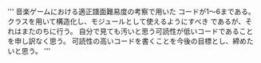 '''
音楽ゲームにおける適正譜面難易度の考察で用いた
コードが1〜6まである。
クラスを用いて構造化し、モジュールとして使えるようにすべき
であるが、それはまたのちに行う。
自分で見ても汚いと思う可読性が低いコードであることを申し訳なく思う。
可読性の高いコードを書くことを今後の目標とし、締めたいと思う。
'''